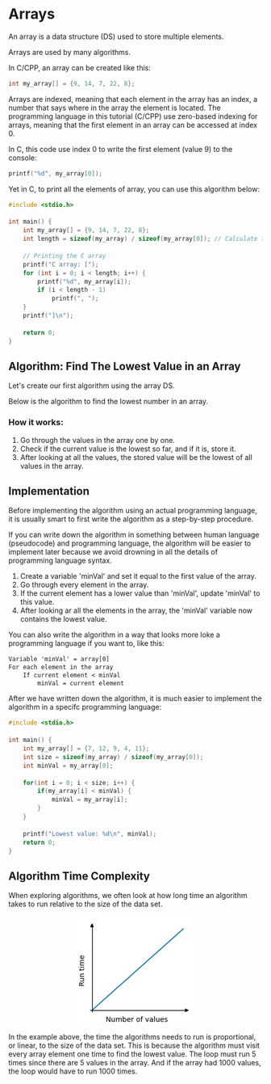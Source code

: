 # Arrays

An array is a data structure (DS) used to store multiple elements.

Arrays are used by many algorithms.

In C/CPP, an array can be created like this:

```c
int my_array[] = {9, 14, 7, 22, 8};
```

Arrays are indexed, meaning that each element in the array has an index, a number that says where in the array the element is located. The programming language in this tutorial (C/CPP) use zero-based indexing for arrays, meaning that the first element in an array can be accessed at index 0.

In C, this code use index 0 to write the first element (value 9) to the console:

```c
printf("%d", my_array[0]);
```

Yet in C, to print all the elements of array, you can use this algorithm below:

```c
#include <stdio.h>

int main() {
    int my_array[] = {9, 14, 7, 22, 8};
    int length = sizeof(my_array) / sizeof(my_array[0]); // Calculate the length of the array

    // Printing the C array
    printf("C array: [");
    for (int i = 0; i < length; i++) {
        printf("%d", my_array[i]);
        if (i < length - 1)
            printf(", ");
    }
    printf("]\n");

    return 0;
}
```

## Algorithm: Find The Lowest Value in an Array

Let's create our first algorithm using the array DS.

Below is the algorithm to find the lowest number in an array.

### How it works:

1. Go through the values in the array one by one.
2. Check if the current value is the lowest so far, and if it is, store it.
3. After looking at all the values, the stored value will be the lowest of all values in the array.

## Implementation

Before implementing the algorithm using an actual programming language, it is usually smart to first write the algorithm as a step-by-step procedure.

If you can write down the algorithm in something between human language (pseudocode) and programming language, the algorithm will be easier to implement later because we avoid drowning in all the details of programming language syntax.

1. Create a variable 'minVal' and set it equal to the first value of the array.
2. Go through every element in the array.
3. If the current element has a lower value than 'minVal', update 'minVal' to this value.
4. After looking ar all the elements in the array, the 'minVal' variable now contains the lowest value.

You can also write the algorithm in a way that looks more loke a programming language if you want to, like this:

```
Variable 'minVal' = array[0]
For each element in the array
    If current element < minVal
        minVal = current element
```

After we have written down the algorithm, it is much easier to implement the algorithm in a specifc programming language:

```c
#include <stdio.h>

int main() {
    int my_array[] = {7, 12, 9, 4, 11};
    int size = sizeof(my_array) / sizeof(my_array[0]);
    int minVal = my_array[0];

    for(int i = 0; i < size; i++) {
        if(my_array[i] < minVal) {
            minVal = my_array[i];
        }
    }

    printf("Lowest value: %d\n", minVal);
    return 0;
}
```

## Algorithm Time Complexity

When exploring algorithms, we often look at how long time an algorithm takes to run relative to the size of the data set.

<center>
    <img src="../images/img_runtime_findlowest.png" alt="Lowest value complexity">
</center>

In the example above, the time the algorithms needs to run is proportional, or linear, to the size of the data set. This is because the algorithm must visit every array element one time to find the lowest value. The loop must run 5 times since there are 5 values in the array. And if the array had 1000 values, the loop would have to run 1000 times.
